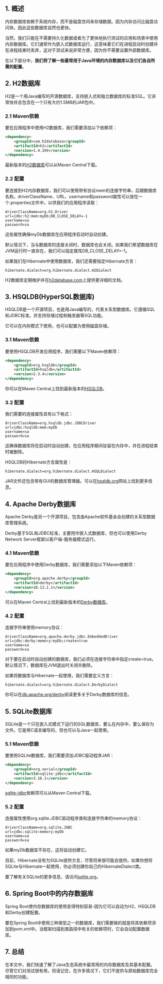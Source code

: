## 1. 概述

内存数据库依赖于系统内存，而不是磁盘空间来存储数据。因为内存访问比磁盘访问快，因此这些数据库自然也更快。

当然，我们只能在不需要持久化数据或者为了更快地执行测试的应用和场景中使用内存数据库。它们通常作为嵌入式数据库运行，这意味着它们在进程启动时创建并在进程结束时丢弃，这对于测试来说非常方便，因为你不需要设置外部数据库。

在以下部分中，**我们将了解一些最常用于Java环境的内存数据库以及它们各自所需的配置**。

## 2. H2数据库

H2是一个用Java编写的开源数据库，支持嵌入式和独立数据库的标准SQL。它非常快并且包含在一个只有大约1.5MB的JAR包中。

### 2.1 Maven依赖

要在应用程序中使用H2数据库，我们需要添加以下依赖项：

```xml
<dependency>
    <groupId>com.h2database</groupId>
    <artifactId>h2</artifactId>
    <version>1.4.194</version>
</dependency>
```

最新版本的[H2数据库](https://central.sonatype.com/artifact/com.h2database/h2/2.1.212)可以从Maven Central下载。

### 2.2 配置

要连接到H2内存数据库，我们可以使用带有协议mem的连接字符串，后跟数据库名称。driverClassName、URL、username和password属性可以放在一个.properties文件中，以供我们的应用程序读取：

```properties
driverClassName=org.h2.Driver
url=jdbc:h2:mem:myDb;DB_CLOSE_DELAY=-1
username=sa
password=sa
```

这些属性确保myDb数据库在应用程序启动时自动创建。

默认情况下，当与数据库的连接关闭时，数据库也会关闭。如果我们希望数据库在JVM运行时一直存在，我们可以指定属性DB_CLOSE_DELAY=-1。

如果我们在Hibernate中使用数据库，我们还需要指定Hibernate方言：

```properties
hibernate.dialect=org.hibernate.dialect.H2Dialect
```

H2数据库定期维护并在[h2database.com](http://www.h2database.com/html/main.html)上提供更详细的文档。

## 3. HSQLDB(HyperSQL数据库)

HSQLDB是一个开源项目，也是用Java编写的，代表关系型数据库。它遵循SQL和JDBC标准，并支持存储过程和触发器等SQL功能。

它可以在内存模式下使用，也可以配置为使用磁盘存储。

### 3.1 Maven依赖

要使用HSQLDB开发应用程序，我们需要以下Maven依赖项：

```xml
<dependency>
    <groupId>org.hsqldb</groupId>
    <artifactId>hsqldb</artifactId>
    <version>2.3.4</version>
</dependency>
```

你可以在Maven Central上找到最新版本的[HSQLDB](https://central.sonatype.com/artifact/org.hsqldb/hsqldb/2.7.1)。

### 3.2 配置

我们需要的连接属性具有以下格式：

```properties
driverClassName=org.hsqldb.jdbc.JDBCDriver
url=jdbc:hsqldb:mem:myDb
username=sa
password=sa
```

这确保数据库将在启动时自动创建，在应用程序期间驻留在内存中，并在进程结束时被删除。

HSQLDB的Hibernate方言属性是：

```properties
hibernate.dialect=org.hibernate.dialect.HSQLDialect
```

JAR文件还包含带有GUI的数据库管理器。可以在[hsqldb.org](http://hsqldb.org/)网站上找到更多信息。

## 4. Apache Derby数据库

Apache Derby是另一个开源项目，包含由Apache软件基金会创建的关系型数据库管理系统。

Derby基于SQL和JDBC标准，主要用作嵌入式数据库，但也可以使用Derby Network Server框架以客户端-服务器模式运行。

### 4.1 Maven依赖

要在应用程序中使用Derby数据库，我们需要添加以下Maven依赖项：

```xml
<dependency>
    <groupId>org.apache.derby</groupId>
    <artifactId>derby</artifactId>
    <version>10.13.1.1</version>
</dependency>
```

可以在Maven Central上找到最新版本的[Derby数据库](https://central.sonatype.com/artifact/org.apache.derby/derby/10.15.2.0)。

### 4.2 配置

连接字符串使用memory协议：

```properties
driverClassName=org.apache.derby.jdbc.EmbeddedDriver
url=jdbc:derby:memory:myDb;create=true
username=sa
password=sa
```

对于要在启动时自动创建的数据库，我们必须在连接字符串中指定create=true。默认情况下，数据库在JVM退出时关闭并删除。

如果将数据库与Hibernate一起使用，我们需要定义方言：

```properties
hibernate.dialect=org.hibernate.dialect.DerbyDialect
```

你可以在[db.apache.org/derby](https://db.apache.org/derby/)阅读更多关于Derby数据库的信息。

## 5. SQLite数据库

SQLite是一个只在嵌入式模式下运行的SQL数据库，要么在内存中，要么保存为文件。它是用C语言编写的，但也可以与Java一起使用。

### 5.1 Maven依赖

要使用SQLite数据库，我们需要添加JDBC驱动程序JAR：

```xml
<dependency>
    <groupId>org.xerial</groupId>
    <artifactId>sqlite-jdbc</artifactId>
    <version>3.16.1</version>
</dependency>
```

[sqlite-jdbc](https://central.sonatype.com/artifact/org.xerial/sqlite-jdbc/3.41.0.0)依赖项可以从Maven Central下载。

### 5.2 配置

连接属性使用org.sqlite.JDBC驱动程序类和连接字符串的memory协议：

```properties
driverClassName=org.sqlite.JDBC
url=jdbc:sqlite:memory:myDb
username=sa
password=sa
```

如果myDb数据库不存在，这将自动创建它。

目前，Hibernate没有为SQLite提供方言，尽管将来很可能会提供。如果你想将SQLite与Hibernate一起使用，你必须创建你自己的HibernateDialect类。

要了解有关SQLite的更多信息，请访问[sqlite.org](https://www.sqlite.org/index.html)。

## 6. Spring Boot中的内存数据库

Spring Boot使内存数据库的使用变得特别容易-因为它可以自动为H2、HSQLDB和Derby创建配置。

要在Spring Boot中使用三种类型之一的数据库，我们需要做的就是将其依赖项添加到pom.xml中。当框架扫描到类路径中有关的依赖项时，它会自动配置数据库。

## 7. 总结

在本文中，我们快速了解了Java生态系统中最常用的内存数据库及其基本配置。尽管它们对测试很有用，但请记住，在许多情况下，它们不提供与原始数据库完全相同的功能。